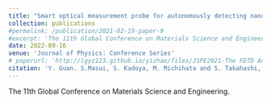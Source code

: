 ```yaml
---
title: "Smart optical measurement probe for autonomously detecting nano-defects on bare semiconductor wafer surface: highly sensitive observation system using phase-contrast microscopy with a spatial light modulator"
collection: publications
#permalink: /publication/2021-02-19-paper-9
#excerpt: 'The 11th Global Conference on Materials Science and Engineering'
date: 2022-09-16
venue: 'Journal of Physics: Conference Series'
# paperurl: 'http://lgyz123.github.io/yizhao/files/JSPE2021-The FDTD Analysis of Near-field Response for Microgroove Structure with Standing Wave Illumination.pdf'
citation: 'Y. Guan. S.Masui, S. Kadoya, M. Michihata and S. Takahashi, &quot;Smart optical measurement probe for autonomously detecting nano-defects on bare semiconductor wafer surface: highly sensitive observation system using phase-contrast microscopy with a spatial light modulator.&quot; <i>J. Phys. Conf. Ser. 2368 [1]. 12014</i> (2022).'
---
```

The 11th Global Conference on Materials Science and Engineering.


